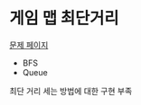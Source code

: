 # 게임 맵 최단거리 

[문제 페이지](https://school.programmers.co.kr/learn/courses/30/lessons/1844)

* BFS
* Queue


최단 거리 세는 방법에 대한 구현 부족